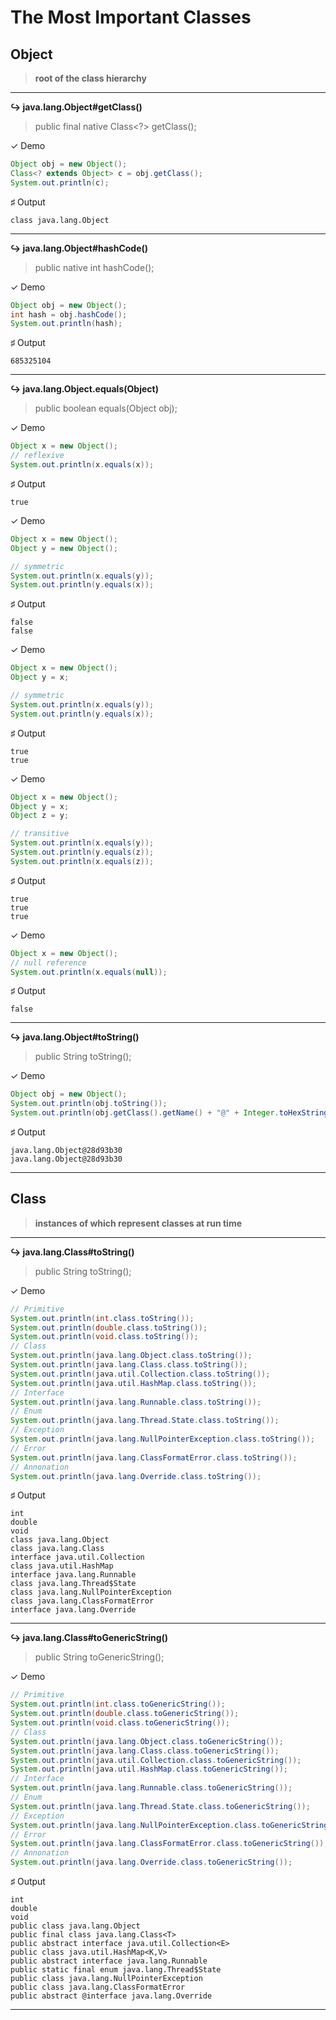 # The Most Important Classes

## Object

> **root of the class hierarchy**

------

**↪  java.lang.Object#getClass()**

> public final native Class<?> getClass();

✓ Demo

```java
Object obj = new Object();
Class<? extends Object> c = obj.getClass();
System.out.println(c);
```

♯ Output

```text
class java.lang.Object
```

------

**↪  java.lang.Object#hashCode()**

> public native int hashCode();

✓ Demo

```java
Object obj = new Object();
int hash = obj.hashCode();
System.out.println(hash);
```

♯ Output

```text
685325104
```

------

**↪  java.lang.Object.equals(Object)**

> public boolean equals(Object obj);

✓ Demo

```java
Object x = new Object();
// reflexive
System.out.println(x.equals(x));
```

♯ Output

```text
true
```

✓ Demo

```java
Object x = new Object();
Object y = new Object();

// symmetric
System.out.println(x.equals(y));
System.out.println(y.equals(x));
```

♯ Output

```text
false
false
```

✓ Demo

```java
Object x = new Object();
Object y = x;

// symmetric
System.out.println(x.equals(y));
System.out.println(y.equals(x));
```

♯ Output

```text
true
true
```

✓ Demo

```java
Object x = new Object();
Object y = x;
Object z = y;

// transitive
System.out.println(x.equals(y));
System.out.println(y.equals(z));
System.out.println(x.equals(z));
```

♯ Output

```text
true
true
true
```

✓ Demo

```java
Object x = new Object();
// null reference
System.out.println(x.equals(null));
```

♯ Output

```text
false
```

------

**↪  java.lang.Object#toString()**

> public String toString();

✓ Demo

```java
Object obj = new Object();
System.out.println(obj.toString());
System.out.println(obj.getClass().getName() + "@" + Integer.toHexString(obj.hashCode()));
```

♯ Output

```text
java.lang.Object@28d93b30
java.lang.Object@28d93b30
```

------

## Class

> **instances of which represent classes at run time**

------

**↪  java.lang.Class#toString()**

> public String toString();

✓ Demo

```java
// Primitive
System.out.println(int.class.toString());
System.out.println(double.class.toString());
System.out.println(void.class.toString());
// Class
System.out.println(java.lang.Object.class.toString());
System.out.println(java.lang.Class.class.toString());
System.out.println(java.util.Collection.class.toString());
System.out.println(java.util.HashMap.class.toString());
// Interface
System.out.println(java.lang.Runnable.class.toString());
// Enum
System.out.println(java.lang.Thread.State.class.toString());
// Exception
System.out.println(java.lang.NullPointerException.class.toString());
// Error
System.out.println(java.lang.ClassFormatError.class.toString());
// Annonation
System.out.println(java.lang.Override.class.toString());
```

♯ Output

```text
int
double
void
class java.lang.Object
class java.lang.Class
interface java.util.Collection
class java.util.HashMap
interface java.lang.Runnable
class java.lang.Thread$State
class java.lang.NullPointerException
class java.lang.ClassFormatError
interface java.lang.Override
```

------

**↪  java.lang.Class#toGenericString()**

> public String toGenericString();

✓ Demo

```java
// Primitive
System.out.println(int.class.toGenericString());
System.out.println(double.class.toGenericString());
System.out.println(void.class.toGenericString());
// Class
System.out.println(java.lang.Object.class.toGenericString());
System.out.println(java.lang.Class.class.toGenericString());
System.out.println(java.util.Collection.class.toGenericString());
System.out.println(java.util.HashMap.class.toGenericString());
// Interface
System.out.println(java.lang.Runnable.class.toGenericString());
// Enum
System.out.println(java.lang.Thread.State.class.toGenericString());
// Exception
System.out.println(java.lang.NullPointerException.class.toGenericString());
// Error
System.out.println(java.lang.ClassFormatError.class.toGenericString());
// Annonation
System.out.println(java.lang.Override.class.toGenericString());
```

♯ Output

```text
int
double
void
public class java.lang.Object
public final class java.lang.Class<T>
public abstract interface java.util.Collection<E>
public class java.util.HashMap<K,V>
public abstract interface java.lang.Runnable
public static final enum java.lang.Thread$State
public class java.lang.NullPointerException
public class java.lang.ClassFormatError
public abstract @interface java.lang.Override
```

------
